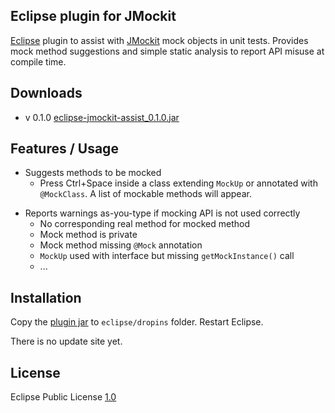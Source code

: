 Eclipse plugin for JMockit
--
[Eclipse](http://www.eclipse.org) plugin to assist with [JMockit](https://code.google.com/p/jmockit/) mock objects in unit tests. Provides mock method suggestions and simple static analysis to report API misuse at compile time.

Downloads
--
- v 0.1.0 [eclipse-jmockit-assist_0.1.0.jar](https://github.com/downloads/ajermakovics/eclipse-jmockit-assist/eclipse-jmockit-assist_0.1.0.jar)

Features / Usage
--
* Suggests methods to be mocked
	* Press Ctrl+Space inside a class extending `MockUp` or annotated with `@MockClass`. A list of mockable methods will appear.


- Reports warnings as-you-type if mocking API is not used correctly
	* No corresponding real method for mocked method
	* Mock method is private
	* Mock method missing `@Mock` annotation 
	* `MockUp` used with interface but missing `getMockInstance()` call
	* ...

Installation
--
Copy the [plugin jar](https://github.com/downloads/ajermakovics/eclipse-jmockit-assist/eclipse-jmockit-assist_0.1.0.jar) to `eclipse/dropins` folder. Restart Eclipse.

There is no update site yet.

License
--
Eclipse Public License [1.0](http://www.eclipse.org/legal/epl-v10.html)

